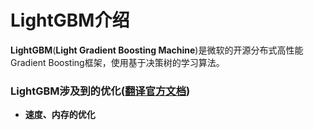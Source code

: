 # LightGBM介绍

**LightGBM**(**Light Gradient Boosting Machine**)是微软的开源分布式高性能Gradient Boosting框架，使用基于决策树的学习算法。

### LightGBM涉及到的优化([翻译官方文档](https://github.com/Microsoft/LightGBM/blob/master/docs/Features.rst))

* **速度、内存的优化**
